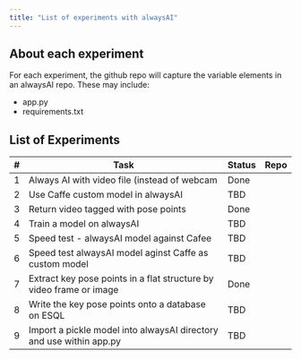 ```yaml
---
title: "List of experiments with alwaysAI"
---
```

## About each experiment 

For each experiment, the github repo will capture the variable elements in an alwaysAI repo. These may include:

- app.py 
- requirements.txt 


## List of Experiments


|# | Task                                         |Status               |    Repo     |
|--|----------------------------------------------|---------------------|-------------|    
|1|Always AI with video file (instead of webcam   | Done                |             |
|2|Use Caffe custom model in alwaysAI             | TBD                 |             | 
|3|Return video tagged with pose points           | Done                |             |
|4|Train a model on alwaysAI                      | TBD                 |             |
|5|Speed test - alwaysAI model against Cafee      | TBD                 |             |
|6|Speed test alwaysAI model aginst Caffe as custom model   | TBD       |             |
|7|Extract key pose points in a flat structure by video frame or image  | Done        |            
|8|Write the key pose points onto a database on ESQL  | TBD             |             |            
|9|Import a pickle model into alwaysAI directory and use within app.py | TBD | |             





